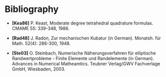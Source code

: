 # Bibliography

 * **[Kea86]**
   P. Keast, Moderate degree tetrahedral quadrature formulas. CMAME 55: 339-348, 1986.

 * **[Rad48]**
   J. Radon, Zur mechanischen Kubatur (in German). Monatsh. für Math. 52(4): 286-300, 1948.

 * **[Ste03]**
   O. Steinbach, Numerische Näherungsverfahren für elliptische Randwertprobleme - Finite
   Elemente und Randelemente (in German). Advances in Numerical Matheamtics. Teubner
   Verlag/GWV Fachverlage GmbH, Wiesbaden, 2003.
